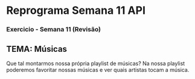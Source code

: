 # Reprograma Semana 11 API

### Exercicio - Semana 11 (Revisão)

## TEMA: Músicas 

Que tal montarmos nossa própria playlist de músicas? Na nossa playlist poderemos favoritar nossas músicas e ver quais artistas tocam a música.
